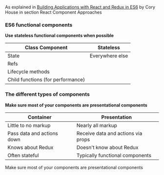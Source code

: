 As explained in [Building Applications with React and Redux in ES6](https://app.pluralsight.com/library/courses/react-redux-react-router-es6/table-of-contents) by Cory House in section React Component Approaches



### ES6 functional components

__Use stateless functional components when possible__

| **Class Component** | **Stateless** 
|----------|-------|
|  State  | Everywhere else  |
|  Refs   |   |
|  Lifecycle methods  |  |
|  Child functions (for performance)   |  |




### The different types of components

__Make sure most of your components are presentational components__

| **Container** | **Presentation** 
|----------|-------|
|  Little to no markup  | Nearly all markup  |
|  Pass data and actions down   | Receive data and actions via props  |
|  Knows about Redux   | Doesn't know about Redux  |
|  Often stateful   | Typically functional components  |

Make sure most of your components are presentational components
